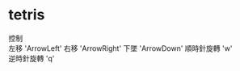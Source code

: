 # tetris
控制                    
左移        'ArrowLeft' 
右移        'ArrowRight'
下墜        'ArrowDown' 
順時針旋轉      'w'         
逆時針旋轉      'q'
